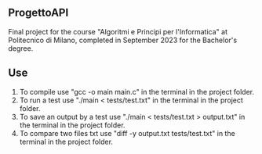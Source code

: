 ## ProgettoAPI

Final project for the course "Algoritmi e Principi per l'Informatica" at Politecnico di Milano, completed in September 2023 for the Bachelor's degree.

## Use

1) To compile use "gcc -o main main.c" in the terminal in the project folder.
2) To run a test use "./main < tests/test.txt" in the terminal in the project folder.
3) To save an output by a test use "./main < tests/test.txt > output.txt" in the terminal in the project folder.
4) To compare two files txt use "diff -y output.txt tests/test.txt" in the terminal in the project folder.
